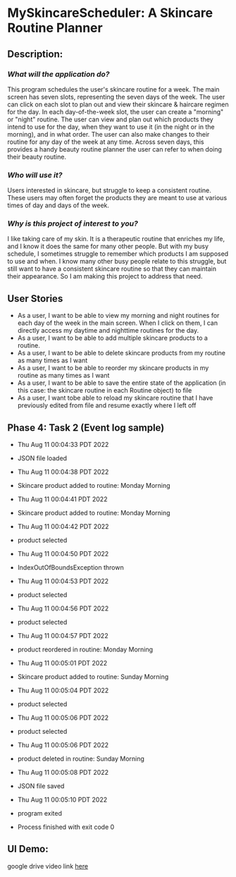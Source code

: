 # MySkincareScheduler: A Skincare Routine Planner

## Description:
### _What will the application do?_
This program schedules the user's skincare routine for a week. The main screen has seven slots, representing the seven days of the week. The user can click on each slot to plan out and view their skincare & haircare regimen for the day. In each day-of-the-week slot, the user can create a "morning" or "night" routine. The user can view and plan out which products they intend to use for the day, when they want to use it (in the night or in the morning), and in what order. The user can also make changes to their routine for any day of the week at any time. Across seven days, this provides a handy beauty routine planner the user can refer to when doing their beauty routine.

### _Who will use it?_
Users interested in skincare, but struggle to keep a consistent routine. These users may often forget the products they are meant to use at various times of day and days of the week.  
 
### _Why is this project of interest to you?_
I like taking care of my skin. It is a therapeutic routine that enriches my life, and I know it does the same for many other people. But with my busy schedule, I sometimes struggle to remember which products I am supposed to use and when. I know many other busy people relate to this struggle, but still want to have a consistent skincare routine so that they can maintain their appearance. So I am making this project to address that need. 


## User Stories
- As a user, I want to be able to view my morning and night routines for each day of the week in the main screen. When I click on them, I can directly access my daytime and nighttime routines for the day. 
- As a user, I want to be able to add multiple skincare products to a routine. 
- As a user, I want to be able to delete skincare products from my routine as many times as I want
- As a user, I want to be able to reorder my skincare products in my routine as many times as I want
- As a user, I want to be able to save the entire state of the application (in this case: the skincare routine in each Routine object) to file
- As a user, I want tobe able to reload my skincare routine that I have previously edited from file and resume exactly where I left off

## Phase 4: Task 2 (Event log sample)
* Thu Aug 11 00:04:33 PDT 2022
* JSON file loaded
* Thu Aug 11 00:04:38 PDT 2022
* Skincare product added to routine: Monday Morning
* Thu Aug 11 00:04:41 PDT 2022
* Skincare product added to routine: Monday Morning
* Thu Aug 11 00:04:42 PDT 2022
* product selected
* Thu Aug 11 00:04:50 PDT 2022
* IndexOutOfBoundsException thrown
* Thu Aug 11 00:04:53 PDT 2022
* product selected
* Thu Aug 11 00:04:56 PDT 2022
* product selected
* Thu Aug 11 00:04:57 PDT 2022
* product reordered in routine: Monday Morning
* Thu Aug 11 00:05:01 PDT 2022
* Skincare product added to routine: Sunday Morning
* Thu Aug 11 00:05:04 PDT 2022
* product selected
* Thu Aug 11 00:05:06 PDT 2022
* product selected
* Thu Aug 11 00:05:06 PDT 2022
* product deleted in routine: Sunday Morning
* Thu Aug 11 00:05:08 PDT 2022
* JSON file saved
* Thu Aug 11 00:05:10 PDT 2022
* program exited


* Process finished with exit code 0

## UI Demo:
google drive video link <a href="https://drive.google.com/file/d/1D-61suYPmYUrqS4aZc8nHjFdI1ThSp7u/view?usp=sharing">here</a>
